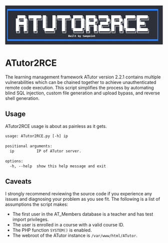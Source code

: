![ATutor2RCE Logo](atutor2rce.png)
# ATutor2RCE
The learning management framework ATutor version 2.2.1 contains multiple vulnerabilities which can be chained together to achieve unauthenticated remote code execution. This script simplifies the process by automating blind SQL injection, custom file generation and upload bypass, and reverse shell generation.

## Usage
ATutor2RCE usage is about as painless as it gets.
```
usage: ATutor2RCE.py [-h] ip

positional arguments:
  ip          IP of ATutor server.

options:
  -h, --help  show this help message and exit
```
## Caveats
I strongly recommend reviewing the source code if you experience any issues and diagnosing your problem as you see fit. The following is a list of assumptions the script makes:
- The first user in the AT_Members database is a teacher and has test import privileges.
- The user is enrolled in a course with a valid course ID.
- The PHP function `SYSTEM()` is enabled.
- The webroot of the ATutor instance is `/var/www/html/ATutor`.
